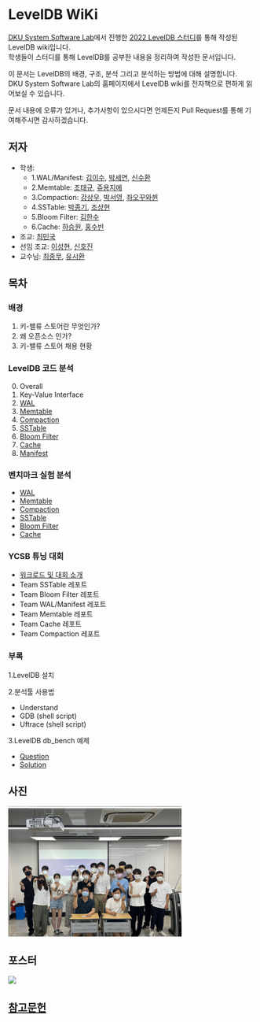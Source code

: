 # LevelDB WiKi
[DKU System Software Lab](https://sslab.dankook.ac.kr/)에서 진행한 [2022 LevelDB 스터디](https://github.com/DKU-StarLab/leveldb-study)를 통해 작성된 LevelDB wiki입니다.  
학생들이 스터디를 통해 LevelDB를 공부한 내용을 정리하여 작성한 문서입니다.

이 문서는 LevelDB의 배경, 구조, 분석 그리고 분석하는 방법에 대해 설명합니다.  
DKU System Software Lab의 홈페이지에서 LevelDB wiki를 전자책으로 편하게 읽어보실 수 있습니다.

문서 내용에 오류가 있거나, 추가사항이 있으시다면 언제든지 Pull Request를 통해 기여해주시면 감사하겠습니다.

## 저자
* 학생:
  - 1.WAL/Manifest: [김이수](https://github.com/gooday2die), [박세연](https://github.com/SayOny), [신수환](https://github.com/Student5421)
  - 2.Memtable: [조태규](https://github.com/HASHTAG-YOU), [쥬용지에](https://github.com/arashio1111)
  - 3.Compaction: [강상우](https://github.com/aarom416), [박서영](https://github.com/seo-0), [좌오꾸와쒼](https://github.com/ErosBryant)
  - 4.SSTable: [박종기](https://github.com/JongKI-PARK), [조상현](https://github.com/Cho-SangHyun)
  - 5.Bloom Filter: [김한수](https://github.com/gillyongs)
  - 6.Cache: [하승원](https://github.com/ha-seungwon), [홍수빈](https://github.com/sss654654)
* 조교: [최민국](https://github.com/korea-choi)
* 선임 조교: [이성현](https://github.com/shl812), [신호진](https://github.com/shinhojin)
* 교수님: [최종무](http://embedded.dankook.ac.kr/~choijm/), [유시환](https://sites.google.com/site/dkumobileos/members/seehwanyoo)

## 목차
### 배경
1. 키-밸류 스토어란 무엇인가?
2. 왜 오픈소스 인가?
3. 키-밸류 스토어 채용 현황

### LevelDB 코드 분석
0. Overall
1. Key-Value Interface
2. [WAL](./analysis/wal.md)
3. [Memtable](./analysis/memtable.md)
4. [Compaction](./analysis/compaction.md)
5. [SSTable](./analysis/sstable.md)
6. [Bloom Filter](./analysis/bloomfilter.md)
7. [Cache](./analysis/cache.md)
8. [Manifest](./analysis/manifest.md)

### 벤치마크 실험 분석
- [WAL](./benchmarks/wal.md)
- [Memtable](./benchmarks/memtable.md)
- [Compaction](./benchmarks/compaction.md)
- [SSTable](./benchmarks/sstable.md)
- [Bloom Filter](./benchmarks/bloomfilter.md)
- [Cache](./benchmarks/cache.md)

### YCSB 튜닝 대회
 - [워크로드 및 대회 소개](https://github.com/DKU-StarLab/leveldb-study/blob/main/tuning/README.md)
 - Team SSTable 레포트
 - Team Bloom Filter 레포트
 - Team WAL/Manifest 레포트
 - Team Memtable 레포트
 - Team Cache 레포트
 - Team Compaction 레포트


### 부록
1.LevelDB 설치

2.분석툴 사용법
* Understand
* GDB (shell script)
* Uftrace (shell script)  

3.LevelDB db_bench 예제
* [Question](https://github.com/DKU-StarLab/leveldb-study/issues/6)
* [Solution](https://github.com/DKU-StarLab/leveldb-study/blob/main/introduction/homework_solution.md)  

## 사진
<img src="./image/photo1.jpg" width="70%">

## 포스터
<img src="./image/poster_kor.png" width="50%">

## [참고문헌](./references.md)
